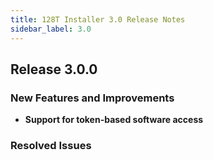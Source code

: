 ```yaml
---
title: 128T Installer 3.0 Release Notes
sidebar_label: 3.0
---
```


## Release 3.0.0

### New Features and Improvements

- **Support for token-based software access**

### Resolved Issues